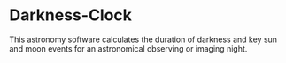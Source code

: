 # Darkness-Clock
This astronomy software calculates the duration of darkness and key sun and moon events for an astronomical observing or imaging night. 
